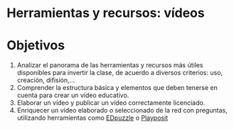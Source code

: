 # Herramientas y recursos: vídeos

# Objetivos

1.  Analizar el panorama de las herramientas y recursos más útiles disponibles para invertir la clase, de acuerdo a diversos criterios: uso, creación, difisión,...
2.  Comprender la estructura básica y elementos que deben tenerse en cuenta para crear un vídeo educativo.
3.  Elaborar un vídeo y publicar un vídeo correctamente licenciado.
4.  Enriquecer un vídeo elaborado o seleccionado de la red con preguntas, utilizando herramientas como [EDpuzzle](https://edpuzzle.com/) o [Playposit](https://www.playposit.com/)